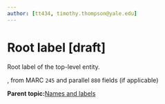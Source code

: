 ```yaml
---
author: [tt434, timothy.thompson@yale.edu]
---
```


# Root label \[draft\]

Root label of the top-level entity.

, from MARC `245` and parallel `880` fields \(if applicable\)

**Parent topic:**[Names and labels](../../concepts/names_and_labels.md)

